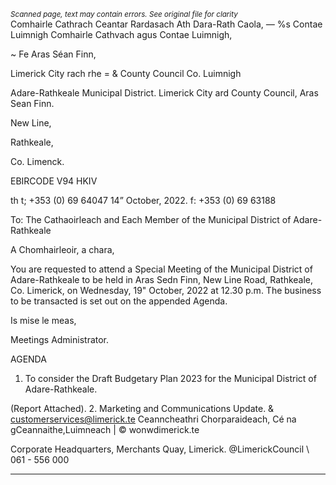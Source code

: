 *<small>Scanned page, text may contain errors. See original file for clarity</small>*  
Comhairle Cathrach Ceantar Rardasach Ath Dara-Rath Caola,
_—_ %s Contae Luimnigh Comhairle Cathvach agus Contae Luimnigh,

~ Fe Aras Séan Finn,

Limerick City rach rhe
= & County Council Co. Luimnigh

Adare-Rathkeale Municipal District.
Limerick City ard County Council,
Aras Sean Finn.

New Line,

Rathkeale,

Co. Limenck.

EBIRCODE V94 HKIV

th t; +353 (0) 69 64047
14” October, 2022. f: +353 (0) 69 63188

To: The Cathaoirleach and Each Member of the Municipal District of Adare-
Rathkeale

A Chomhairleoir, a chara,

You are requested to attend a Special Meeting of the Municipal District of Adare-Rathkeale to be
held in Aras Sedn Finn, New Line Road, Rathkeale, Co. Limerick, on Wednesday, 19" October, 2022
at 12.30 p.m. The business to be transacted is set out on the appended Agenda.

Is mise le meas,

Meetings Administrator.

AGENDA

1. To consider the Draft Budgetary Plan 2023 for the Municipal District of Adare-Rathkeale.

(Report Attached).
2. Marketing and Communications Update.
& customerservices@limerick.te
Ceanncheathri Chorparaideach, Cé na gCeannaithe,Luimneach | © wonwdimerick.te

Corporate Headquarters, Merchants Quay, Limerick. @LimerickCouncil
\ 061 - 556 000

---
